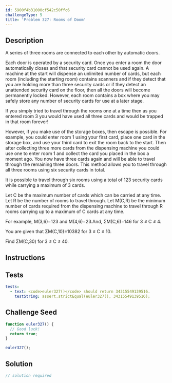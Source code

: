 ```yaml
---
id: 5900f4b31000cf542c50ffc6
challengeType: 5
title: 'Problem 327: Rooms of Doom'
---
```


## Description
<section id='description'>
A series of three rooms are connected to each other by automatic doors.



Each door is operated by a security card. Once you enter a room the door automatically closes and that security card cannot be used again. A machine at the start will dispense an unlimited number of cards, but each room (including the starting room) contains scanners and if they detect that you are holding more than three security cards or if they detect an unattended security card on the floor, then all the doors will become permanently locked. However, each room contains a box where you may safely store any number of security cards for use at a later stage.

If you simply tried to travel through the rooms one at a time then as you entered room 3 you would have used all three cards and would be trapped in that room forever!

However, if you make use of the storage boxes, then escape is possible. For example, you could enter room 1 using your first card, place one card in the storage box, and use your third card to exit the room back to the start. Then after collecting three more cards from the dispensing machine you could use one to enter room 1 and collect the card you placed in the box a moment ago. You now have three cards again and will be able to travel through the remaining three doors. This method allows you to travel through all three rooms using six security cards in total.

It is possible to travel through six rooms using a total of 123 security cards while carrying a maximum of 3 cards.

Let C be the maximum number of cards which can be carried at any time.
Let R be the number of rooms to travel through.
Let M(C,R) be the minimum number of cards required from the dispensing machine to travel through R rooms carrying up to a maximum of C cards at any time.

For example, M(3,6)=123 and M(4,6)=23.And, ΣM(C,6)=146 for 3 ≤ C ≤ 4.


You are given that ΣM(C,10)=10382 for 3 ≤ C ≤ 10.

Find ΣM(C,30) for 3 ≤ C ≤ 40.
</section>

## Instructions
<section id='instructions'>

</section>

## Tests
<section id='tests'>

```yml
tests:
  - text: <code>euler327()</code> should return 34315549139516.
    testString: assert.strictEqual(euler327(), 34315549139516);

```

</section>

## Challenge Seed
<section id='challengeSeed'>

<div id='js-seed'>

```js
function euler327() {
  // Good luck!
  return true;
}

euler327();
```

</div>



</section>

## Solution
<section id='solution'>

```js
// solution required
```
</section>
